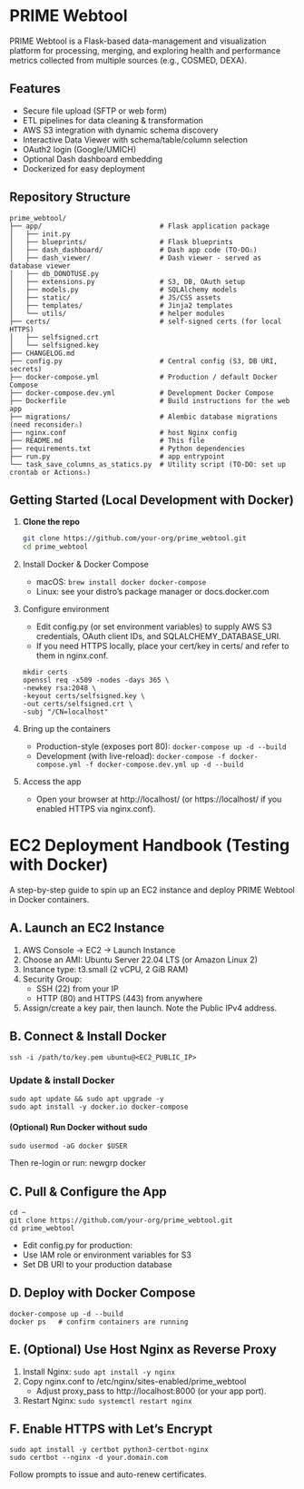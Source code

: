 # PRIME Webtool

PRIME Webtool is a Flask-based data-management and visualization platform for processing, merging, and exploring health and performance metrics collected from multiple sources (e.g., COSMED, DEXA).


## Features
- Secure file upload (SFTP or web form)  
- ETL pipelines for data cleaning & transformation  
- AWS S3 integration with dynamic schema discovery  
- Interactive Data Viewer with schema/table/column selection  
- OAuth2 login (Google/UMICH)  
- Optional Dash dashboard embedding  
- Dockerized for easy deployment  


## Repository Structure
```
prime_webtool/
├── app/                             # Flask application package
│   ├── init.py
│   ├── blueprints/                  # Flask blueprints
│   ├── dash_dashboard/              # Dash app code (TO-DO⚠️)
│   ├── dash_viewer/                 # Dash viewer - served as database viewer
│   ├── db_DONOTUSE.py
│   ├── extensions.py                # S3, DB, OAuth setup
│   ├── models.py                    # SQLAlchemy models
│   ├── static/                      # JS/CSS assets
│   ├── templates/                   # Jinja2 templates
│   └── utils/                       # helper modules
├── certs/                           # self-signed certs (for local HTTPS)
│   ├── selfsigned.crt
│   └── selfsigned.key
├── CHANGELOG.md
├── config.py                        # Central config (S3, DB URI, secrets)
├── docker-compose.yml               # Production / default Docker Compose
├── docker-compose.dev.yml           # Development Docker Compose
├── Dockerfile                       # Build instructions for the web app
├── migrations/                      # Alembic database migrations (need reconsider⚠️)
├── nginx.conf                       # host Nginx config
├── README.md                        # This file
├── requirements.txt                 # Python dependencies
├── run.py                           # app entrypoint
└── task_save_columns_as_statics.py  # Utility script (TO-DO: set up crontab or Actions⚠️)
```


## Getting Started (Local Development with Docker)

1. **Clone the repo**  
   ```bash
   git clone https://github.com/your-org/prime_webtool.git
   cd prime_webtool
   ```
2.	Install Docker & Docker Compose
      - macOS: `brew install docker docker-compose`
      - Linux: see your distro’s package manager or docs.docker.com
3.	Configure environment
      - Edit config.py (or set environment variables) to supply AWS S3 credentials, OAuth client IDs, and SQLALCHEMY_DATABASE_URI.
      - If you need HTTPS locally, place your cert/key in certs/ and refer to them in nginx.conf.
      ```
      mkdir certs
      openssl req -x509 -nodes -days 365 \
      -newkey rsa:2048 \
      -keyout certs/selfsigned.key \
      -out certs/selfsigned.crt \
      -subj "/CN=localhost"
      ```
4.	Bring up the containers
	   - Production-style (exposes port 80): `docker-compose up -d --build`
      - Development (with live-reload): `docker-compose -f docker-compose.yml -f docker-compose.dev.yml up -d --build`


5.	Access the app
      - Open your browser at http://localhost/ (or https://localhost/ if you enabled HTTPS via nginx.conf).




# EC2 Deployment Handbook (Testing with Docker)
A step-by-step guide to spin up an EC2 instance and deploy PRIME Webtool in Docker containers.

## A. Launch an EC2 Instance
1.	AWS Console → EC2 → Launch Instance
2.	Choose an AMI: Ubuntu Server 22.04 LTS (or Amazon Linux 2)
3.	Instance type: t3.small (2 vCPU, 2 GiB RAM)
4.	Security Group:
      - SSH (22) from your IP
      - HTTP (80) and HTTPS (443) from anywhere
5.	Assign/create a key pair, then launch. Note the Public IPv4 address.


## B. Connect & Install Docker

```ssh -i /path/to/key.pem ubuntu@<EC2_PUBLIC_IP>```

### Update & install Docker
```
sudo apt update && sudo apt upgrade -y
sudo apt install -y docker.io docker-compose
```

#### (Optional) Run Docker without sudo
```
sudo usermod -aG docker $USER
```
Then re-login or run: newgrp docker




## C. Pull & Configure the App
```
cd ~
git clone https://github.com/your-org/prime_webtool.git
cd prime_webtool
```
- Edit config.py for production:
- Use IAM role or environment variables for S3
- Set DB URI to your production database

## D. Deploy with Docker Compose
```
docker-compose up -d --build
docker ps   # confirm containers are running
```
## E. (Optional) Use Host Nginx as Reverse Proxy
1.	Install Nginx: `sudo apt install -y nginx`
2.	Copy nginx.conf to /etc/nginx/sites-enabled/prime_webtool
      - Adjust proxy_pass to http://localhost:8000 (or your app port).
3.	Restart Nginx: `sudo systemctl restart nginx`

## F. Enable HTTPS with Let’s Encrypt
```
sudo apt install -y certbot python3-certbot-nginx
sudo certbot --nginx -d your.domain.com
```
Follow prompts to issue and auto-renew certificates.
